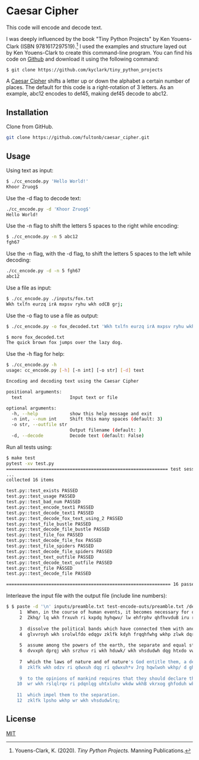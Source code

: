 # Caesar Cipher

This code will encode and decode text.  

I was deeply influenced by the book "Tiny Python Projects" by  Ken Youens-Clark (ISBN 9781617297519).[^1]  I used the examples and structure layed out by Ken Youens-Clark to create this command-line program.  You can find his code on [Github](https://github.com/kyclark/tiny_python_projects "kyclark/tiny_python_projects") and download it using the following command:
```bash
$ git clone https://github.com/kyclark/tiny_python_projects
``` 

[^1]:Youens-Clark, K. (2020). *Tiny Python Projects.* Manning Publications.

A [Caesar Cipher](https://en.wikipedia.org/wiki/Caesar_cipher "From Wikipedia, the free encyclopedia") shifts a letter up or down the alphabet a certain number of places.  The default for this code is a right-rotation of 3 letters.  As an example, abc12 encodes to def45, making def45 decode to abc12.

## Installation

Clone from GitHub.

```bash
git clone https://github.com/fultonb/caesar_cipher.git
```

## Usage
Using text as input:
```bash
$ ./cc_encode.py 'Hello World!'
Khoor Zruog$
```
Use the -d flag to decode text:
```bash
./cc_encode.py -d 'Khoor Zruog$'
Hello World!
```
Use the -n flag to shift the letters 5 spaces to the right while encoding:
```bash
$ ./cc_encode.py -n 5 abc12
fgh67
```
Use the -n flag, with the -d flag, to shift the letters 5 spaces to the left while decoding:
```bash
./cc_encode.py -d -n 5 fgh67
abc12
```
Use a file as input:
```bash
$ ./cc_encode.py ./inputs/fox.txt 
Wkh txlfn eurzq irA mxpsv ryhu wkh odCB grj;
```
Use the -o flag to use a file as output:
```bash
$ ./cc_encode.py -o fox_decoded.txt 'Wkh txlfn eurzq irA mxpsv ryhu wkh odCB grj;' -d

$ more fox_decoded.txt 
The quick brown fox jumps over the lazy dog.
```
Use the -h flag for help:
```bash
$ ./cc_encode.py -h
usage: cc_encode.py [-h] [-n int] [-o str] [-d] text

Encoding and decoding text using the Caesar Cipher

positional arguments:
  text                  Input text or file

optional arguments:
  -h, --help            show this help message and exit
  -n int, --num int     Shift this many spaces (default: 3)
  -o str, --outfile str
                        Output filename (default: )
  -d, --decode          Decode text (default: False)
```
Run all tests using:
```bash
$ make test
pytest -xv test.py
============================================================= test session starts ==============================================================
...
collected 16 items                                                                                                                             

test.py::test_exists PASSED                                                                                                              [  6%]
test.py::test_usage PASSED                                                                                                               [ 12%]
test.py::test_bad_num PASSED                                                                                                             [ 18%]
test.py::test_encode_text1 PASSED                                                                                                        [ 25%]
test.py::test_decode_text1 PASSED                                                                                                        [ 31%]
test.py::test_decode_fox_text_using_2 PASSED                                                                                             [ 37%]
test.py::test_file_bustle PASSED                                                                                                         [ 43%]
test.py::test_decode_file_bustle PASSED                                                                                                  [ 50%]
test.py::test_file_fox PASSED                                                                                                            [ 56%]
test.py::test_decode_file_fox PASSED                                                                                                     [ 62%]
test.py::test_file_spiders PASSED                                                                                                        [ 68%]
test.py::test_decode_file_spiders PASSED                                                                                                 [ 75%]
test.py::test_text_outfile PASSED                                                                                                        [ 81%]
test.py::test_decode_text_outfile PASSED                                                                                                 [ 87%]
test.py::test_file PASSED                                                                                                                [ 93%]
test.py::test_decode_file PASSED                                                                                                         [100%]

============================================================== 16 passed in 1.10s ==============================================================
```
Interleave the input file with the output file (include line numbers):
```bash
$ $ paste -d '\n' inputs/preamble.txt test-encode-outs/preamble.txt /dev/null | nl
     1  When, in the course of human events, it becomes necessary for one people to 
     2  Zkhq/ lq wkh frxuvh ri kxpdq hyhqwv/ lw ehfrphv qhfhvvduB iru rqh shrsoh wr 
      
     3  dissolve the political bands which have connected them with another, and to 
     4  glvvroyh wkh srolwlfdo edqgv zklfk kdyh frqqhfwhg wkhp zlwk dqrwkhu/ dqg wr 
      
     5  assume among the powers of the earth, the separate and equal station to 
     6  dvvxph dprqj wkh srzhuv ri wkh hduwk/ wkh vhsdudwh dqg htxdo vwdwlrq wr 
      
     7  which the laws of nature and of nature's God entitle them, a decent respect 
     8  zklfk wkh odzv ri qdwxuh dqg ri qdwxuh*v Jrg hqwlwoh wkhp/ d ghfhqw uhvshfw 
      
     9  to the opinions of mankind requires that they should declare the causes 
    10  wr wkh rslqlrqv ri pdqnlqg uhtxluhv wkdw wkhB vkrxog ghfoduh wkh fdxvhv 
      
    11  which impel them to the separation.
    12  zklfk lpsho wkhp wr wkh vhsdudwlrq;
```

## License
[MIT](https://choosealicense.com/licenses/mit/ "MIT License")